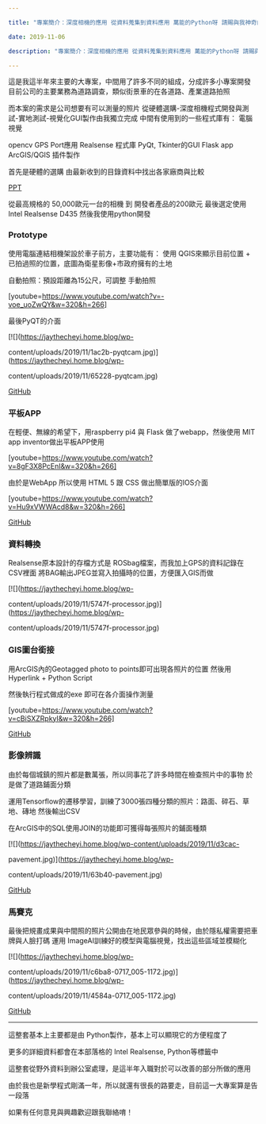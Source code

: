 ```yaml
---

title: "專案簡介：深度相機的應用 從資料蒐集到資料應用 萬能的Python呀 請賜與我神奇的力量！"

date: 2019-11-06

description: "專案簡介：深度相機的應用 從資料蒐集到資料應用 萬能的Python呀 請賜與我神奇的力量！"

---
```




這是我這半年來主要的大專案，中間用了許多不同的組成，分成許多小專案開發 目前公司的主要業務為道路調查，類似街景車的在各道路、產業道路拍照

而本案的需求是公司想要有可以測量的照片 從硬體選購-深度相機程式開發與測試-實地測試-視覺化GUI製作由我獨立完成 中間有使用到的一些程式庫有： 電腦視覺

opencv GPS Port應用 Realsense 程式庫 PyQt, Tkinter的GUI Flask app ArcGIS/QGIS 插件製作

首先是硬體的選購 由最新收到的目錄資料中找出各家廠商與比較

[PPT](https://drive.google.com/file/d/1KpiWewYsZHRE5Z2T8En6G0_wp_Hl7Rcm/view?usp=sharing)

從最高規格的 50,000歐元一台的相機 到 開發者產品的200歐元 最後選定使用Intel Realsense D435 然後我使用python開發



### Prototype



使用電腦連結相機架設於車子前方，主要功能有： 使用 QGIS來顯示目前位置 + 已拍過照的位置，底圖為衛星影像+市政府擁有的土地

自動拍照：預設距離為15公尺，可調整 手動拍照



[youtube=https://www.youtube.com/watch?v=-voe_uoZwQY&w=320&h=266]



最後PyQT的介面



[![](https://jaythecheyi.home.blog/wp-

content/uploads/2019/11/1ac2b-pyqtcam.jpg)](https://jaythecheyi.home.blog/wp-

content/uploads/2019/11/65228-pyqtcam.jpg)



[GitHub](https://github.com/soarwing52/RealsensePython)



### 平板APP



在輕便、無線的希望下，用raspberry pi4 與 Flask 做了webapp，然後使用 MIT app inventor做出平板APP使用



[youtube=https://www.youtube.com/watch?v=8gF3X8PcEnI&w=320&h=266]



由於是WebApp 所以使用 HTML 5 跟 CSS 做出簡單版的IOS介面



[youtube=https://www.youtube.com/watch?v=Hu9xVWWAcd8&w=320&h=266]



[GitHub](https://github.com/soarwing52/Remote-Realsense)



### 資料轉換



Realsense原本設計的存檔方式是 ROSbag檔案，而我加上GPS的資料記錄在CSV裡面 將BAG輸出JPEG並寫入拍攝時的位置，方便匯入GIS而做



[![](https://jaythecheyi.home.blog/wp-

content/uploads/2019/11/5747f-processor.jpg)](https://jaythecheyi.home.blog/wp-

content/uploads/2019/11/5747f-processor.jpg)



### GIS圖台銜接



用ArcGIS內的Geotagged photo to points即可出現各照片的位置 然後用Hyperlink + Python Script

然後執行程式做成的exe 即可在各介面操作測量



[youtube=https://www.youtube.com/watch?v=cBiSXZRpkyI&w=320&h=266]



[GitHub](https://github.com/soarwing52/RealsensePython)



### 影像辨識



由於每個城鎮的照片都是數萬張，所以同事花了許多時間在檢查照片中的事物 於是做了道路鋪面分類

運用Tensorflow的遷移學習，訓練了3000張四種分類的照片：路面、碎石、草地、磚地 然後輸出CSV

在ArcGIS中的SQL使用JOIN的功能即可獲得每張照片的鋪面種類



[![](https://jaythecheyi.home.blog/wp-content/uploads/2019/11/d3cac-

pavement.jpg)](https://jaythecheyi.home.blog/wp-

content/uploads/2019/11/63b40-pavement.jpg)



[GitHub](https://github.com/soarwing52/Pavement-Classification)



### 馬賽克



最後把規畫成果與中間照的照片公開由在地民眾參與的時候，由於隱私權需要把車牌與人臉打碼 運用 ImageAI訓練好的模型與電腦視覺，找出這些區域並模糊化



[![](https://jaythecheyi.home.blog/wp-

content/uploads/2019/11/c6ba8-0717_005-1172.jpg)](https://jaythecheyi.home.blog/wp-

content/uploads/2019/11/4584a-0717_005-1172.jpg)



[GitHub](https://github.com/soarwing52/Blur_for_Privacy)



* * *



這整套基本上主要都是由 Python製作，基本上可以顯現它的方便程度了



更多的詳細資料都會在本部落格的 Intel Realsense, Python等標籤中



這整套從野外資料到辦公室處理，是這半年入職對於可以改善的部分所做的應用



由於我也是新學程式剛滿一年，所以就還有很長的路要走，目前這一大專案算是告一段落



如果有任何意見與興趣歡迎跟我聯絡唷！



